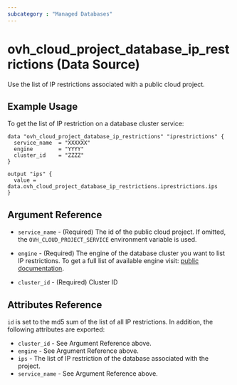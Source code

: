 ```yaml
---
subcategory : "Managed Databases"
---
```


# ovh_cloud_project_database_ip_restrictions (Data Source)

Use the list of IP restrictions associated with a public cloud project.

## Example Usage

To get the list of IP restriction on a database cluster service:
```hcl
data "ovh_cloud_project_database_ip_restrictions" "iprestrictions" {
  service_name  = "XXXXXX"
  engine        = "YYYY"
  cluster_id    = "ZZZZ"
}

output "ips" {
  value = data.ovh_cloud_project_database_ip_restrictions.iprestrictions.ips
}
```

## Argument Reference

* `service_name` - (Required) The id of the public cloud project. If omitted,
  the `OVH_CLOUD_PROJECT_SERVICE` environment variable is used.

* `engine` - (Required) The engine of the database cluster you want to list IP restrictions. To get a full list of available engine visit:
[public documentation](https://docs.ovh.com/gb/en/publiccloud/databases).

* `cluster_id` - (Required) Cluster ID


## Attributes Reference

`id` is set to the md5 sum of the list of all IP restrictions. In addition,
the following attributes are exported:

* `cluster_id` - See Argument Reference above.
* `engine` - See Argument Reference above.
* `ips` - The list of IP restriction of the database associated with the project.
* `service_name` - See Argument Reference above.
